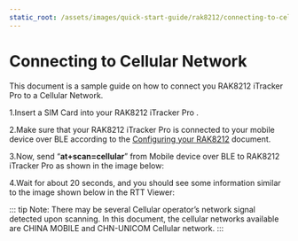 ```yaml
---
static_root: /assets/images/quick-start-guide/rak8212/connecting-to-cellular-network
---
```


# Connecting to Cellular Network

This document is a sample guide on how to connect you RAK8212 iTracker Pro to a Cellular Network.

1.Insert a SIM Card into your RAK8212 iTracker Pro .

2.Make sure that your
RAK8212 iTracker Pro is connected to your mobile device over BLE according to the [Configuring your RAK8212](configuring-your-rak8212) document.

3.Now, send “**at+scan=cellular**” from Mobile device over BLE to RAK8212 iTracker Pro as shown in the image below:

<rk-img
  :src="`${$frontmatter.static_root}/kzxbfaxur2zen98rb4c2.jpg`"
  width="45%"
  figure-number="1"
  caption="AT+command for scanning Cellular Network"
/>

4.Wait for about 20 seconds, and you should see some information similar to the image shown below in the RTT Viewer:

<rk-img
  :src="`${$frontmatter.static_root}/izdlr0fc2sywzr9zvlja.jpg`"
  width="100%"
  figure-number="2"
  caption="Cellular Network Scan in RTT Viewer"
/>

::: tip Note:
There may be several
Cellular operator’s network signal detected upon scanning. In this document, the cellular networks available are CHINA MOBILE and CHN-UNICOM Cellular network.
:::
